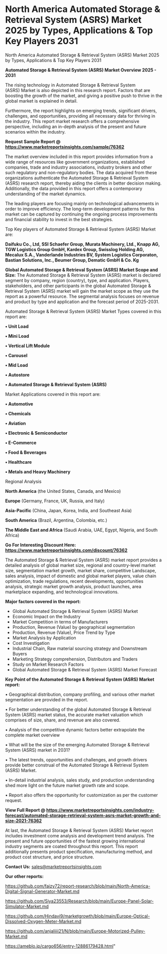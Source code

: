 # North America Automated Storage & Retrieval System (ASRS) Market 2025 by Types, Applications & Top Key Players 2031
 North America Automated Storage & Retrieval System (ASRS) Market 2025 by Types, Applications & Top Key Players 2031

<Strong> Automated Storage & Retrieval System (ASRS) Market Overview 2025 - 2031</strong>

The rising technology in Automated Storage & Retrieval System (ASRS) Market is also depicted in this research report. Factors that are boosting the growth of the market, and giving a positive push to thrive in the global market is explained in detail.

Furthermore, the report highlights on emerging trends, significant drivers, challenges, and opportunities, providing all necessary data for thriving in the industry. This report market research offers a comprehensive perspective, including an in-depth analysis of the present and future scenarios within the industry.

<strong>Request Sample Report @ <a href=https://www.marketreportsinsights.com/sample/76362>https://www.marketreportsinsights.com/sample/76362</a></strong>

The market overview included in this report provides information from a wide range of resources like government organizations, established companies, trade and industry associations, industry brokers and other such regulatory and non-regulatory bodies. The data acquired from these organizations authenticate the Automated Storage & Retrieval System (ASRS) research report, thereby aiding the clients in better decision making. Additionally, the data provided in this report offers a contemporary understanding of the market dynamics.

The leading players are focusing mainly on technological advancements in order to improve efficiency. The long-term development patterns for this market can be captured by continuing the ongoing process improvements and financial stability to invest in the best strategies.

Top Key players of Automated Storage & Retrieval System (ASRS) Market are:

<strong>Daifuku Co., Ltd, SSI Schaefer Group, Murata Machinery, Ltd., Knapp AG, TGW Logistics Group GmbH, Kardex Group, Swisslog Holding AG, Mecalux S.A., Vanderlande Industries BV, System Logistics Corporaton, Bastian Solutions, Inc., Beumer Group, Dematic GmbH & Co. Kg</strong>

<strong><b>Global Automated Storage & Retrieval System (ASRS) Market Scope and Size:</b></strong>
The Automated Storage & Retrieval System (ASRS) market is declared segment by company, region (country), type, and application. Players, stakeholders, and other participants in the global Automated Storage & Retrieval System (ASRS) market will gain the market scope as they use the report as a powerful resource. The segmental analysis focuses on revenue and product by type and application and the forecast period of 2025-2031.

Automated Storage & Retrieval System (ASRS) Market Types covered in this report are:

<strong>• Unit Load

• Mini Load

• Vertical Lift Module

• Carousel

• Mid Load

• Autostore

• Automated Storage & Retrieval System (ASRS)</strong>

Market Applications covered in this report are:

<strong>• Automotive

• Chemicals

• Aviation

• Electronic & Semiconductor

• E-Commerce

• Food & Beverages

• Healthcare

• Metals and Heavy Machinery</strong> 

Regional Analysis

<strong>North America</strong> (the United States, Canada, and Mexico)

<strong>Europe</strong> (Germany, France, UK, Russia, and Italy)

<strong>Asia-Pacific</strong> (China, Japan, Korea, India, and Southeast Asia)

<strong>South America</strong> (Brazil, Argentina, Colombia, etc.)

<strong>The Middle East and Africa</strong> (Saudi Arabia, UAE, Egypt, Nigeria, and South Africa)

<strong>Go For Interesting Discount Here: <a href=https://www.marketreportsinsights.com/discount/76362>https://www.marketreportsinsights.com/discount/76362</a></strong>

The Automated Storage & Retrieval System (ASRS) market report provides a detailed analysis of global market size, regional and country-level market size, segmentation market growth, market share, competitive Landscape, sales analysis, impact of domestic and global market players, value chain optimization, trade regulations, recent developments, opportunities analysis, strategic market growth analysis, product launches, area marketplace expanding, and technological innovations.

<strong><b>Major factors covered in the report:</b></strong>
<ul>
  <li>Global Automated Storage & Retrieval System (ASRS) Market </li>
  <li>Economic Impact on the Industry</li>
  <li>Market Competition in terms of Manufacturers</li>
  <li>Production, Revenue (Value) by geographical segmentation</li>
  <li>Production, Revenue (Value), Price Trend by Type</li>
  <li>Market Analysis by Application</li>
  <li>Cost Investigation</li>
  <li>Industrial Chain, Raw material sourcing strategy and Downstream Buyers</li>
  <li>Marketing Strategy comprehension, Distributors and Traders</li>
  <li>Study on Market Research Factors</li>
  <li>Global Automated Storage & Retrieval System (ASRS) Market Forecast</li>
</ul>

<strong><b>Key Point of the Automated Storage & Retrieval System (ASRS) Market report:</b></strong>

• Geographical distribution, company profiling, and various other market segmentation are provided in the report.

• For better understanding of the global Automated Storage & Retrieval System (ASRS) market status, the accurate market valuation which comprises of size, share, and revenue are also covered.

• Analysis of the competitive dynamic factors better extrapolate the complete market overview

• What will be the size of the emerging Automated Storage & Retrieval System (ASRS) market in 2031?

• The latest trends, opportunities and challenges, and growth drivers provide better construal of the Automated Storage & Retrieval System (ASRS) Market.

• In-detail industrial analysis, sales study, and production understanding shed more light on the future market growth rate and scope.

• Report also offers the opportunity for customization as per the customer request.

<strong><b>View Full Report @ <a href=https://www.marketreportsinsights.com/industry-forecast/automated-storage-retrieval-system-asrs-market-growth-and-size-2021-76362>https://www.marketreportsinsights.com/industry-forecast/automated-storage-retrieval-system-asrs-market-growth-and-size-2021-76362</a></b></strong>


At last, the Automated Storage & Retrieval System (ASRS) Market report includes investment come analysis and development trend analysis. The present and future opportunities of the fastest growing international industry segments are coated throughout this report. This report additionally presents product specification, manufacturing method, and product cost structure, and price structure.

<strong>Contact Us:</strong>
sales@marketreportsinsights.com

<strong>Our other reports:</strong>

<a href=https://github.com/faizy72/report-research/blob/main/North-America-Digital-Signal-Generator-Market.md>https://github.com/faizy72/report-research/blob/main/North-America-Digital-Signal-Generator-Market.md</a>

<a href=https://github.com/Siya23553/Research/blob/main/Europe-Panel-Solar-Simulator-Market.md>https://github.com/Siya23553/Research/blob/main/Europe-Panel-Solar-Simulator-Market.md</a>

<a href=https://github.com/Hindavi9/marketgrowth/blob/main/Europe-Optical-Dissolved-Oxygen-Meter-Market.md>https://github.com/Hindavi9/marketgrowth/blob/main/Europe-Optical-Dissolved-Oxygen-Meter-Market.md</a>

<a href=https://github.com/anjaliiii21/N/blob/main/Europe-Motorized-Pulley-Market.md>https://github.com/anjaliiii21/N/blob/main/Europe-Motorized-Pulley-Market.md</a>

<a href=https://ameblo.jp/cargo656/entry-12886179428.html>https://ameblo.jp/cargo656/entry-12886179428.html</a>"
